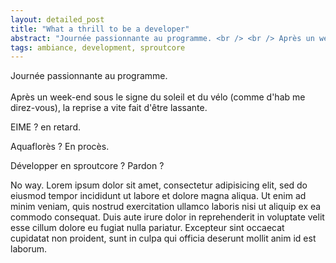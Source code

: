 ```yaml
---
layout: detailed_post
title: "What a thrill to be a developer"
abstract: "Journée passionnante au programme. <br /> <br /> Après un week-end sous le signe du soleil et du vélo (comme d'hab me direz-vous), la reprise a vite fait d'être lassante."
tags: ambiance, development, sproutcore
---
```


Journée passionnante au programme.<br /> <br /> Après un week-end sous le signe du soleil et du vélo (comme d'hab me direz-vous), la reprise a vite fait d'être lassante.

EIME ?
en retard.

Aquaflorès ?
En procès.

Développer en sproutcore ?
Pardon ?

No way.
Lorem ipsum dolor sit amet, consectetur adipisicing elit, sed do eiusmod tempor incididunt ut labore et dolore magna aliqua. Ut enim ad minim veniam, quis nostrud exercitation ullamco laboris nisi ut aliquip ex ea commodo consequat. Duis aute irure dolor in reprehenderit in voluptate velit esse cillum dolore eu fugiat nulla pariatur. Excepteur sint occaecat cupidatat non proident, sunt in culpa qui officia deserunt mollit anim id est laborum.